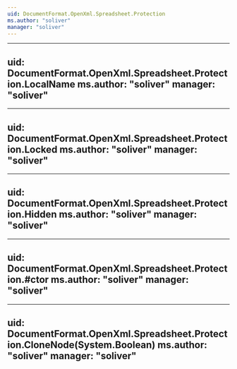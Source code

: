 ```yaml
---
uid: DocumentFormat.OpenXml.Spreadsheet.Protection
ms.author: "soliver"
manager: "soliver"
---
```


---
uid: DocumentFormat.OpenXml.Spreadsheet.Protection.LocalName
ms.author: "soliver"
manager: "soliver"
---

---
uid: DocumentFormat.OpenXml.Spreadsheet.Protection.Locked
ms.author: "soliver"
manager: "soliver"
---

---
uid: DocumentFormat.OpenXml.Spreadsheet.Protection.Hidden
ms.author: "soliver"
manager: "soliver"
---

---
uid: DocumentFormat.OpenXml.Spreadsheet.Protection.#ctor
ms.author: "soliver"
manager: "soliver"
---

---
uid: DocumentFormat.OpenXml.Spreadsheet.Protection.CloneNode(System.Boolean)
ms.author: "soliver"
manager: "soliver"
---

